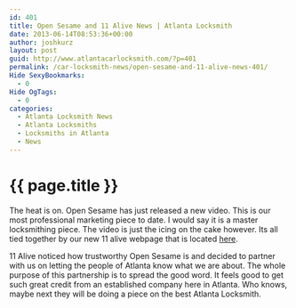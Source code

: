 ```yaml
---
id: 401
title: Open Sesame and 11 Alive News | Atlanta Locksmith
date: 2013-06-14T08:53:36+00:00
author: joshkurz
layout: post
guid: http://www.atlantacarlocksmith.com/?p=401
permalink: /car-locksmith-news/open-sesame-and-11-alive-news-401/
Hide SexyBookmarks:
  - 0
Hide OgTags:
  - 0
categories:
  - Atlanta Locksmith News
  - Atlanta Locksmiths
  - Locksmiths in Atlanta
  - News
---
```


{{ page.title }}
================

<div class="pf-content">
  <p>
    The heat is on. Open Sesame has just released a new video. This is our most professional marketing piece to date. I would say it is a master locksmithing piece. The video is just the icing on the cake however. Its all tied together by our new 11 alive webpage that is located <a title="11 Alive Open Sesam Profile" href="http://midtown.11alive.com/business-directory/home-garden/214042/open-sesame">here</a>.
  </p>
  
  <p>
  </p>
  
  <p>
    11 Alive noticed how trustworthy Open Sesame is and decided to partner with us on letting the people of Atlanta know what we are about. The whole purpose of this partnership is to spread the good word. It feels good to get such great credit from an established company here in Atlanta. Who knows, maybe next they will be doing a piece on the best Atlanta Locksmith.
  </p>
</div>
